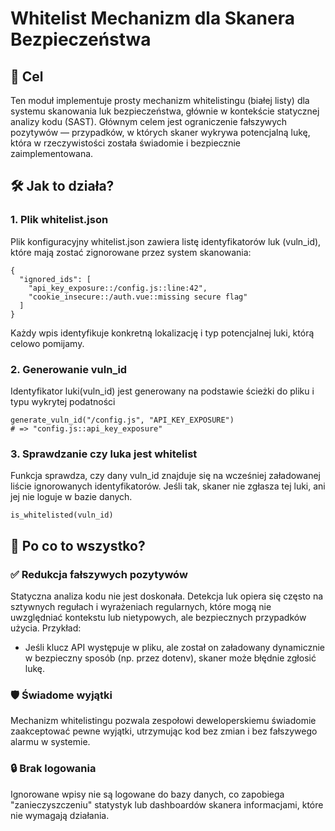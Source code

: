 # Whitelist Mechanizm dla Skanera Bezpieczeństwa

## 📌 Cel
Ten moduł implementuje prosty mechanizm whitelistingu (białej listy) dla systemu skanowania luk bezpieczeństwa, głównie w kontekście statycznej analizy kodu (SAST). Głównym celem jest ograniczenie fałszywych pozytywów — przypadków, w których skaner wykrywa potencjalną lukę, która w rzeczywistości została świadomie i bezpiecznie zaimplementowana.

## 🛠️ Jak to działa?

### 1. Plik whitelist.json
Plik konfiguracyjny whitelist.json zawiera listę identyfikatorów luk (vuln_id), które mają zostać zignorowane przez system skanowania: 
```
{
  "ignored_ids": [
    "api_key_exposure::/config.js::line:42",
    "cookie_insecure::/auth.vue::missing secure flag"
  ]
}
```
Każdy wpis identyfikuje konkretną lokalizację i typ potencjalnej luki, którą celowo pomijamy.

### 2. Generowanie vuln_id
Identyfikator luki(vuln_id) jest generowany na podstawie ścieżki do pliku i typu wykrytej podatności 
```
generate_vuln_id("/config.js", "API_KEY_EXPOSURE")
# => "config.js::api_key_exposure"
```

### 3. Sprawdzanie czy luka jest whitelist
Funkcja sprawdza, czy dany vuln_id znajduje się na wcześniej załadowanej liście ignorowanych identyfikatorów. Jeśli tak, skaner nie zgłasza tej luki, ani jej nie loguje w bazie danych.
```
is_whitelisted(vuln_id)
```

## 🤔 Po co to wszystko?

### ✅ Redukcja fałszywych pozytywów
Statyczna analiza kodu nie jest doskonała. Detekcja luk opiera się często na sztywnych regułach i wyrażeniach regularnych, które mogą nie uwzględniać kontekstu lub nietypowych, ale bezpiecznych przypadków użycia. Przykład: 
- Jeśli klucz API występuje w pliku, ale został on załadowany dynamicznie w bezpieczny sposób (np. przez dotenv), skaner może błędnie zgłosić lukę.

### 🛡️ Świadome wyjątki
Mechanizm whitelistingu pozwala zespołowi deweloperskiemu świadomie zaakceptować pewne wyjątki, utrzymując kod bez zmian i bez fałszywego alarmu w systemie.

### 🔒 Brak logowania
Ignorowane wpisy nie są logowane do bazy danych, co zapobiega "zanieczyszczeniu" statystyk lub dashboardów skanera informacjami, które nie wymagają działania.